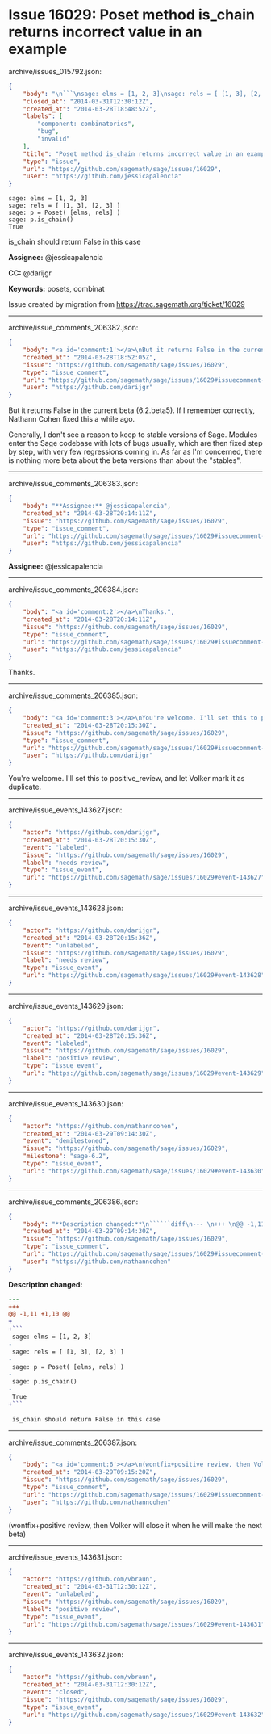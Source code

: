 # Issue 16029: Poset method is_chain returns incorrect value in an example

archive/issues_015792.json:
```json
{
    "body": "\n```\nsage: elms = [1, 2, 3]\nsage: rels = [ [1, 3], [2, 3] ]\nsage: p = Poset( [elms, rels] )\nsage: p.is_chain()\nTrue\n```\n\nis_chain should return False in this case\n\n**Assignee:** @jessicapalencia\n\n**CC:**  @darijgr\n\n**Keywords:** posets, combinat\n\nIssue created by migration from https://trac.sagemath.org/ticket/16029\n\n",
    "closed_at": "2014-03-31T12:30:12Z",
    "created_at": "2014-03-28T18:48:52Z",
    "labels": [
        "component: combinatorics",
        "bug",
        "invalid"
    ],
    "title": "Poset method is_chain returns incorrect value in an example",
    "type": "issue",
    "url": "https://github.com/sagemath/sage/issues/16029",
    "user": "https://github.com/jessicapalencia"
}
```

```
sage: elms = [1, 2, 3]
sage: rels = [ [1, 3], [2, 3] ]
sage: p = Poset( [elms, rels] )
sage: p.is_chain()
True
```

is_chain should return False in this case

**Assignee:** @jessicapalencia

**CC:**  @darijgr

**Keywords:** posets, combinat

Issue created by migration from https://trac.sagemath.org/ticket/16029





---

archive/issue_comments_206382.json:
```json
{
    "body": "<a id='comment:1'></a>\nBut it returns False in the current beta (6.2.beta5). If I remember correctly, Nathann Cohen fixed this a while ago.\n\nGenerally, I don't see a reason to keep to stable versions of Sage. Modules enter the Sage codebase with lots of bugs usually, which are then fixed step by step, with very few regressions coming in. As far as I'm concerned, there is nothing more beta about the beta versions than about the \"stables\".",
    "created_at": "2014-03-28T18:52:05Z",
    "issue": "https://github.com/sagemath/sage/issues/16029",
    "type": "issue_comment",
    "url": "https://github.com/sagemath/sage/issues/16029#issuecomment-206382",
    "user": "https://github.com/darijgr"
}
```

<a id='comment:1'></a>
But it returns False in the current beta (6.2.beta5). If I remember correctly, Nathann Cohen fixed this a while ago.

Generally, I don't see a reason to keep to stable versions of Sage. Modules enter the Sage codebase with lots of bugs usually, which are then fixed step by step, with very few regressions coming in. As far as I'm concerned, there is nothing more beta about the beta versions than about the "stables".



---

archive/issue_comments_206383.json:
```json
{
    "body": "**Assignee:** @jessicapalencia",
    "created_at": "2014-03-28T20:14:11Z",
    "issue": "https://github.com/sagemath/sage/issues/16029",
    "type": "issue_comment",
    "url": "https://github.com/sagemath/sage/issues/16029#issuecomment-206383",
    "user": "https://github.com/jessicapalencia"
}
```

**Assignee:** @jessicapalencia



---

archive/issue_comments_206384.json:
```json
{
    "body": "<a id='comment:2'></a>\nThanks.",
    "created_at": "2014-03-28T20:14:11Z",
    "issue": "https://github.com/sagemath/sage/issues/16029",
    "type": "issue_comment",
    "url": "https://github.com/sagemath/sage/issues/16029#issuecomment-206384",
    "user": "https://github.com/jessicapalencia"
}
```

<a id='comment:2'></a>
Thanks.



---

archive/issue_comments_206385.json:
```json
{
    "body": "<a id='comment:3'></a>\nYou're welcome. I'll set this to positive_review, and let Volker mark it as duplicate.",
    "created_at": "2014-03-28T20:15:30Z",
    "issue": "https://github.com/sagemath/sage/issues/16029",
    "type": "issue_comment",
    "url": "https://github.com/sagemath/sage/issues/16029#issuecomment-206385",
    "user": "https://github.com/darijgr"
}
```

<a id='comment:3'></a>
You're welcome. I'll set this to positive_review, and let Volker mark it as duplicate.



---

archive/issue_events_143627.json:
```json
{
    "actor": "https://github.com/darijgr",
    "created_at": "2014-03-28T20:15:30Z",
    "event": "labeled",
    "issue": "https://github.com/sagemath/sage/issues/16029",
    "label": "needs review",
    "type": "issue_event",
    "url": "https://github.com/sagemath/sage/issues/16029#event-143627"
}
```



---

archive/issue_events_143628.json:
```json
{
    "actor": "https://github.com/darijgr",
    "created_at": "2014-03-28T20:15:36Z",
    "event": "unlabeled",
    "issue": "https://github.com/sagemath/sage/issues/16029",
    "label": "needs review",
    "type": "issue_event",
    "url": "https://github.com/sagemath/sage/issues/16029#event-143628"
}
```



---

archive/issue_events_143629.json:
```json
{
    "actor": "https://github.com/darijgr",
    "created_at": "2014-03-28T20:15:36Z",
    "event": "labeled",
    "issue": "https://github.com/sagemath/sage/issues/16029",
    "label": "positive review",
    "type": "issue_event",
    "url": "https://github.com/sagemath/sage/issues/16029#event-143629"
}
```



---

archive/issue_events_143630.json:
```json
{
    "actor": "https://github.com/nathanncohen",
    "created_at": "2014-03-29T09:14:30Z",
    "event": "demilestoned",
    "issue": "https://github.com/sagemath/sage/issues/16029",
    "milestone": "sage-6.2",
    "type": "issue_event",
    "url": "https://github.com/sagemath/sage/issues/16029#event-143630"
}
```



---

archive/issue_comments_206386.json:
```json
{
    "body": "**Description changed:**\n``````diff\n--- \n+++ \n@@ -1,11 +1,10 @@\n+\n+```\n sage: elms = [1, 2, 3]\n-\n sage: rels = [ [1, 3], [2, 3] ]\n-\n sage: p = Poset( [elms, rels] )\n-\n sage: p.is_chain()\n-\n True\n+```\n \n is_chain should return False in this case\n``````\n",
    "created_at": "2014-03-29T09:14:30Z",
    "issue": "https://github.com/sagemath/sage/issues/16029",
    "type": "issue_comment",
    "url": "https://github.com/sagemath/sage/issues/16029#issuecomment-206386",
    "user": "https://github.com/nathanncohen"
}
```

**Description changed:**
``````diff
--- 
+++ 
@@ -1,11 +1,10 @@
+
+```
 sage: elms = [1, 2, 3]
-
 sage: rels = [ [1, 3], [2, 3] ]
-
 sage: p = Poset( [elms, rels] )
-
 sage: p.is_chain()
-
 True
+```
 
 is_chain should return False in this case
``````




---

archive/issue_comments_206387.json:
```json
{
    "body": "<a id='comment:6'></a>\n(wontfix+positive review, then Volker will close it when he will make the next beta)",
    "created_at": "2014-03-29T09:15:20Z",
    "issue": "https://github.com/sagemath/sage/issues/16029",
    "type": "issue_comment",
    "url": "https://github.com/sagemath/sage/issues/16029#issuecomment-206387",
    "user": "https://github.com/nathanncohen"
}
```

<a id='comment:6'></a>
(wontfix+positive review, then Volker will close it when he will make the next beta)



---

archive/issue_events_143631.json:
```json
{
    "actor": "https://github.com/vbraun",
    "created_at": "2014-03-31T12:30:12Z",
    "event": "unlabeled",
    "issue": "https://github.com/sagemath/sage/issues/16029",
    "label": "positive review",
    "type": "issue_event",
    "url": "https://github.com/sagemath/sage/issues/16029#event-143631"
}
```



---

archive/issue_events_143632.json:
```json
{
    "actor": "https://github.com/vbraun",
    "created_at": "2014-03-31T12:30:12Z",
    "event": "closed",
    "issue": "https://github.com/sagemath/sage/issues/16029",
    "type": "issue_event",
    "url": "https://github.com/sagemath/sage/issues/16029#event-143632"
}
```
